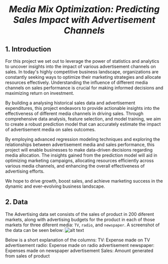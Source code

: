 # **<p style="text-align: center;font-style: italic;">Media Mix Optimization: Predicting Sales Impact with Advertisement Channels</p>**



## 1. Introduction

For this project we set out to leverage the power of statistics and analytics to uncover insights into the impact of various advertisement channels on sales. In today's highly competitive business landscape, organizations are constantly seeking ways to optimize their marketing strategies and allocate resources effectively. Understanding the influence of different media channels on sales performance is crucial for making informed decisions and maximizing return on investment.

By building a analysing historical sales data and advertisement expenditures, this project endeavors to provide actionable insights into the effectiveness of different media channels in driving sales. Through comprehensive data analysis, feature selection, and model training, we aim to create a robust prediction model that can accurately estimate the impact of advertisement media on sales outcomes.

By employing advanced regression modeling techniques and exploring the relationships between advertisement media and sales performance, this project will enable businesses to make data-driven decisions regarding media allocation. The insights gained from the prediction model will aid in optimizing marketing campaigns, allocating resources efficiently across various media channels, and enhancing the overall effectiveness of advertising efforts.

We hope to drive growth, boost sales, and achieve marketing success in the dynamic and ever-evolving business landscape.

## 2. Data

The Advertising data set consists of the sales of product
in 200 diferent markets, along with advertising budgets for the product in
each of those markets for three diferent media: `TV`, `radio`, and `newspaper`. A screenshot of the data can be seen below:
![alt text](dataset.png "Sales and ADverisement Expenditure")

Below is a short explanation of the columns:
TV: Expense made on TV advertisement
radio: Expense made on radio advertisement
newspaper: Expenses made on newspaper advertisement
Sales: Amount generated from sales of product


